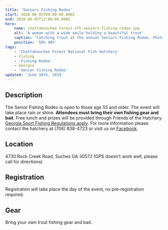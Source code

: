 ```yaml
---
title: 'Seniors Fishing Rodeo'
start: 2020-06-05T09:00:00.000Z
end: 2020-06-05T12:00:00.000Z
hero:
    name: chattahoochee-forest-nfh-seniors-fishing-rodeo.jpg
    alt: 'A woman with a wide smile holding a beautiful trout'
    caption: 'Catching trout at the annual Seniors Fishing Rodeo. Photo by Crystal Thomas, USFWS.'
    position: '50% 40%'
tags:
    - 'Chattahoochee Forest National Fish Hatchery'
    - Fishing
    - 'Fishing Rodeo'
    - Georgia
    - 'Senior Fishing Rodeo'
updated: 'June 18th, 2019'
---
```


## Description

The Senior Fishing Rodeo is open to those age 55 and older. The event will take place rain or shine. **Attendees must bring their own fishing gear and bait**. Free lunch and prizes will be provided through Friends of the Hatchery. [Georgia Sport Fishing Regulations apply](https://georgiawildlife.com/fishing/regulations). For more information please contact the hatchery at (706) 838-4723 or visit us on [Facebook](https://www.facebook.com/chattahoocheeforestnfh).

## Location

4730 Rock Creek Road, Suches GA 30572 (GPS doesn’t work well, please call for directions)

## Registration

Registration will take place the day of the event, no pre-registration required.

## Gear

Bring your own trout fishing gear and bait.